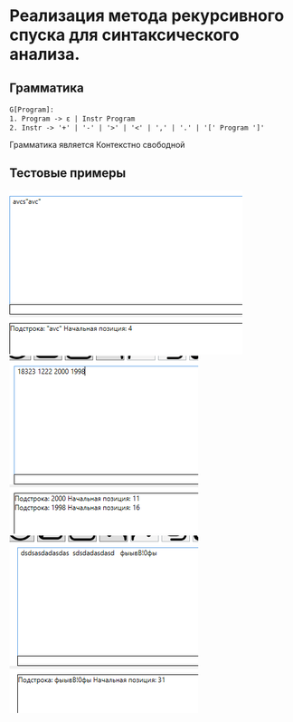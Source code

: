 # Реализация метода рекурсивного спуска для синтаксического анализа.


## Грамматика
```
G[Program]:
1. Program -> ε | Instr Program
2. Instr -> '+' | '-' | '>' | '<' | ',' | '.' | '[' Program ']'
```
Грамматика является Контекстно свободной

## Тестовые примеры
![alt text](ex1.png)
![alt text](ex2.png)
![alt text](ex3.png)
